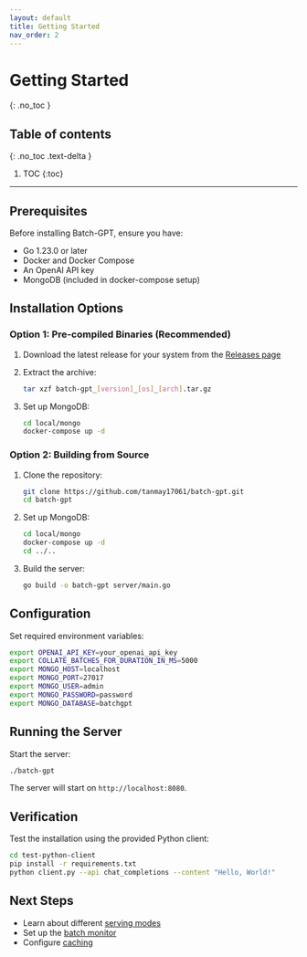 ```yaml
---
layout: default
title: Getting Started
nav_order: 2
---
```


# Getting Started
{: .no_toc }

## Table of contents
{: .no_toc .text-delta }

1. TOC
{:toc}

---

## Prerequisites

Before installing Batch-GPT, ensure you have:

- Go 1.23.0 or later
- Docker and Docker Compose
- An OpenAI API key
- MongoDB (included in docker-compose setup)

## Installation Options

### Option 1: Pre-compiled Binaries (Recommended)

1. Download the latest release for your system from the [Releases page](https://github.com/tanmay17061/batch-gpt/releases)

2. Extract the archive:
   ```bash
   tar xzf batch-gpt_[version]_[os]_[arch].tar.gz
   ```

3. Set up MongoDB:
   ```bash
   cd local/mongo
   docker-compose up -d
   ```

### Option 2: Building from Source

1. Clone the repository:
   ```bash
   git clone https://github.com/tanmay17061/batch-gpt.git
   cd batch-gpt
   ```

2. Set up MongoDB:
   ```bash
   cd local/mongo
   docker-compose up -d
   cd ../..
   ```

3. Build the server:
   ```bash
   go build -o batch-gpt server/main.go
   ```

## Configuration

Set required environment variables:

```bash
export OPENAI_API_KEY=your_openai_api_key
export COLLATE_BATCHES_FOR_DURATION_IN_MS=5000
export MONGO_HOST=localhost
export MONGO_PORT=27017
export MONGO_USER=admin
export MONGO_PASSWORD=password
export MONGO_DATABASE=batchgpt
```

## Running the Server

Start the server:
```bash
./batch-gpt
```

The server will start on `http://localhost:8080`.

## Verification

Test the installation using the provided Python client:

```bash
cd test-python-client
pip install -r requirements.txt
python client.py --api chat_completions --content "Hello, World!"
```

## Next Steps

- Learn about different [serving modes](advanced-features#serving-modes)
- Set up the [batch monitor](monitoring)
- Configure [caching](advanced-features#caching)
